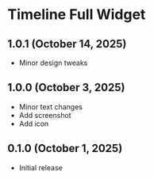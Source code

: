 # Timeline Full Widget

## 1.0.1 (October 14, 2025)

* Minor design tweaks

## 1.0.0 (October 3, 2025)

* Minor text changes
* Add screenshot
* Add icon

## 0.1.0 (October 1, 2025)

* Initial release
